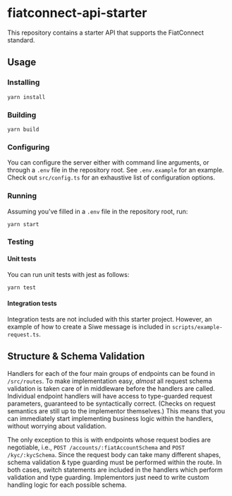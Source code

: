 # fiatconnect-api-starter

This repository contains a starter API that supports the FiatConnect standard.

## Usage

### Installing

```
yarn install
```

### Building

```
yarn build
```

### Configuring

You can configure the server either with command line arguments, or through a `.env` file in the repository root. See `.env.example` for an example.
Check out `src/config.ts` for an exhaustive list of configuration options.

### Running

Assuming you've filled in a `.env` file in the repository root, run:

```
yarn start
```

### Testing
#### Unit tests
You can run unit tests with jest as follows:
```bash
yarn test
```
#### Integration tests
Integration tests are not included with this starter project. However, an
example of how to create a Siwe message is included
in `scripts/example-request.ts`.

## Structure & Schema Validation

Handlers for each of the four main groups of endpoints can be found in `/src/routes`. To make implementation easy, *almost* all request schema
validation is taken care of in middleware before the handlers are called. Individual endpoint handlers will have access to type-guarded request
parameters, guaranteed to be syntactically correct. (Checks on request semantics are still up to the implementor themselves.) This means that you
can immediately start implementing business logic within the handlers, without worrying about validation.

The only exception to this is with endpoints whose request bodies are negotiable, i.e., `POST /accounts/:fiatAccountSchema` and `POST /kyc/:kycSchema`.
Since the request body can take many different shapes, schema validation & type guarding must be performed within the route. In both cases, switch
statements are included in the handlers which perform validation and type guarding. Implementors just need to write custom handling logic for each
possible schema.
